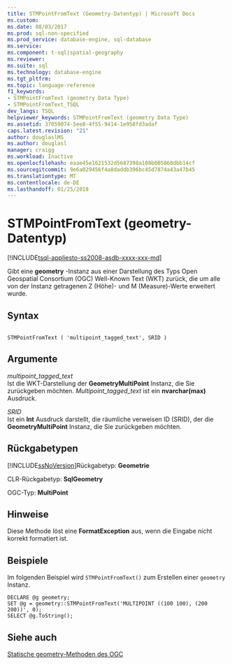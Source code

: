```yaml
---
title: STMPointFromText (Geometry-Datentyp) | Microsoft Docs
ms.custom: 
ms.date: 08/03/2017
ms.prod: sql-non-specified
ms.prod_service: database-engine, sql-database
ms.service: 
ms.component: t-sql|spatial-geography
ms.reviewer: 
ms.suite: sql
ms.technology: database-engine
ms.tgt_pltfrm: 
ms.topic: language-reference
f1_keywords:
- STMPointFromText (geometry Data Type)
- STMPointFromText_TSQL
dev_langs: TSQL
helpviewer_keywords: STMPointFromText (geometry Data Type)
ms.assetid: 37059074-5ee8-4f55-9414-1e958fd3adaf
caps.latest.revision: "21"
author: douglaslMS
ms.author: douglasl
manager: craigg
ms.workload: Inactive
ms.openlocfilehash: eaae45e1621532d5687398a108b005860dbb14cf
ms.sourcegitcommit: 9e6a029456f4a8daddb396bc45d7874a43a47b45
ms.translationtype: MT
ms.contentlocale: de-DE
ms.lasthandoff: 01/25/2018
---
```

# <a name="stmpointfromtext-geometry-data-type"></a>STMPointFromText (geometry-Datentyp)
[!INCLUDE[tsql-appliesto-ss2008-asdb-xxxx-xxx-md](../../includes/tsql-appliesto-ss2008-asdb-xxxx-xxx-md.md)]

Gibt eine **geometry** -Instanz aus einer Darstellung des Typs Open Geospatial Consortium (OGC) Well-Known Text (WKT) zurück, die um alle von der Instanz getragenen Z (Höhe)- und M (Measure)-Werte erweitert wurde.
  
## <a name="syntax"></a>Syntax  
  
```  
  
STMPointFromText ( 'multipoint_tagged_text', SRID )  
```  
  
## <a name="arguments"></a>Argumente  
 *multipoint_tagged_text*  
 Ist die WKT-Darstellung der **GeometryMultiPoint** Instanz, die Sie zurückgeben möchten. *Multipoint_tagged_text* ist ein **nvarchar(max)** Ausdruck.  
  
 *SRID*  
 Ist ein **Int** Ausdruck darstellt, die räumliche verweisen ID (SRID), der die **GeometryMultiPoint** Instanz, die Sie zurückgeben möchten.  
  
## <a name="return-types"></a>Rückgabetypen  
 [!INCLUDE[ssNoVersion](../../includes/ssnoversion-md.md)]Rückgabetyp: **Geometrie**  
  
 CLR-Rückgabetyp: **SqlGeometry**  
  
 OGC-Typ: **MultiPoint**  
  
## <a name="remarks"></a>Hinweise  
 Diese Methode löst eine **FormatException** aus, wenn die Eingabe nicht korrekt formatiert ist.  
  
## <a name="examples"></a>Beispiele  
 Im folgenden Beispiel wird `STMPointFromText()` zum Erstellen einer `geometry` Instanz.  
  
```  
DECLARE @g geometry;   
SET @g = geometry::STMPointFromText('MULTIPOINT ((100 100), (200 200))', 0);  
SELECT @g.ToString();  
```  
  
## <a name="see-also"></a>Siehe auch  
 [Statische geometry-Methoden des OGC](../../t-sql/spatial-geometry/ogc-static-geometry-methods.md)  
  
  

